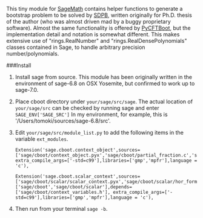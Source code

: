 This tiny module for [SageMath](http://www.sagemath.org) contains helper functions to generate a bootstrap problem to be solved by [SDPB](https://github.com/davidsd/sdpb), written originally for Ph.D. thesis of the author (who was almost driven mad by a buggy proprietary software). Almost the same functionality is offered by [PyCFTBoot](https://github.com/cbehan/pycftboot), but the implementation detail and notation is somewhat different. This makes extensive use of "rings.RealNumber" and "rings.RealDensePolynomials" classes contained in Sage, to handle arbitrary precision number/polynomials.

###Install

1. Install sage from source. This module has been originally written in the environment of sage-6.8 on OSX Yosemite, but confirmed to work up to sage-7.0.

2. Place cboot directory under 
	`your/sage/src/sage`.
The actual location of `your/sage/src` can be checked by running sage and enter 
	`SAGE_ENV['SAGE_SRC']` 
In my environment, for example, this is '/Users/tomoki/sources/sage-6.8/src'.

3. Edit `your/sage/src/module_list.py` to add the following items in the variable `ext_modules`.  
    ```
    Extension('sage.cboot.context_object',sources=['sage/cboot/context_object.pyx','sage/cboot/partial_fraction.c','sage/cboot/integral_decomp.c','sage/cboot/chol_and_inverse.c','sage/cboot/context_variables.c'], extra_compile_args=['-std=c99'],libraries=['gmp','mpfr'],language = 'c'),

    Extension('sage.cboot.scalar_context',sources=['sage/cboot/scalar/scalar_context.pyx','sage/cboot/scalar/hor_formula.c','sage/cboot/scalar/hor_recursion.c','sage/cboot/scalar/k_compute.c'],include_dirs=['sage/cboot','sage/cboot/scalar'],depends=['sage/cboot/context_variables.h'], extra_compile_args=['-std=c99'],libraries=['gmp','mpfr'],language = 'c'),
    ```
4. Then run from your terminal `sage -b`.
